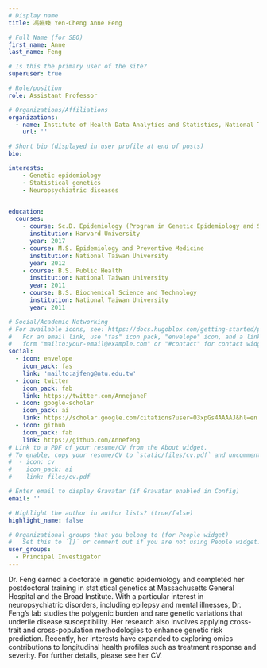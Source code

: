 ```yaml
---
# Display name
title: 馮嬿臻 Yen-Cheng Anne Feng

# Full Name (for SEO)
first_name: Anne
last_name: Feng

# Is this the primary user of the site?
superuser: true

# Role/position
role: Assistant Professor 

# Organizations/Affiliations
organizations:
  - name: Institute of Health Data Analytics and Statistics, National Taiwan University
    url: ''

# Short bio (displayed in user profile at end of posts)
bio: 

interests:
    - Genetic epidemiology
    - Statistical genetics
    - Neuropsychiatric diseases


education:
  courses:
    - course: Sc.D. Epidemiology (Program in Genetic Epidemiology and Statistical Genetics)
      institution: Harvard University
      year: 2017
    - course: M.S. Epidemiology and Preventive Medicine
      institution: National Taiwan University
      year: 2012
    - course: B.S. Public Health
      institution: National Taiwan University
      year: 2011
    - course: B.S. Biochemical Science and Technology
      institution: National Taiwan University
      year: 2011

# Social/Academic Networking
# For available icons, see: https://docs.hugoblox.com/getting-started/page-builder/#icons
#   For an email link, use "fas" icon pack, "envelope" icon, and a link in the
#   form "mailto:your-email@example.com" or "#contact" for contact widget.
social:
  - icon: envelope
    icon_pack: fas
    link: 'mailto:ajfeng@ntu.edu.tw'
  - icon: twitter
    icon_pack: fab
    link: https://twitter.com/AnnejaneF
  - icon: google-scholar
    icon_pack: ai
    link: https://scholar.google.com/citations?user=O3xpGs4AAAAJ&hl=en
  - icon: github
    icon_pack: fab
    link: https://github.com/Annefeng
# Link to a PDF of your resume/CV from the About widget.
# To enable, copy your resume/CV to `static/files/cv.pdf` and uncomment the lines below.
#  - icon: cv
#    icon_pack: ai
#    link: files/cv.pdf

# Enter email to display Gravatar (if Gravatar enabled in Config)
email: ''

# Highlight the author in author lists? (true/false)
highlight_name: false

# Organizational groups that you belong to (for People widget)
#   Set this to `[]` or comment out if you are not using People widget.
user_groups:
  - Principal Investigator
---
```


Dr. Feng earned a doctorate in genetic epidemiology and completed her postdoctoral training in statistical genetics at Massachusetts General Hospital and the Broad Institute. With a particular interest in neuropsychiatric disorders, including epilepsy and mental illnesses, Dr. Feng’s lab studies the polygenic burden and rare genetic variations that underlie disease susceptibility. Her research also involves applying cross-trait and cross-population methodologies to enhance genetic risk prediction. Recently, her interests have expanded to exploring omics contributions to longitudinal health profiles such as treatment response and severity. For further details, please see her CV. 